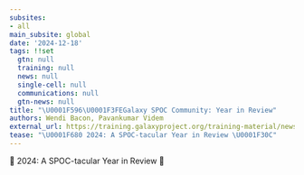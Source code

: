 ```yaml
---
subsites:
- all
main_subsite: global
date: '2024-12-18'
tags: !!set
  gtn: null
  training: null
  news: null
  single-cell: null
  communications: null
  gtn-news: null
title: "\U0001F596\U0001F3FEGalaxy SPOC Community: Year in Review"
authors: Wendi Bacon, Pavankumar Videm
external_url: https://training.galaxyproject.org/training-material/news/2024/12/18/spoc.html
tease: "\U0001F680 2024: A SPOC-tacular Year in Review \U0001F30C"
---
```

🚀 2024: A SPOC-tacular Year in Review 🌌
